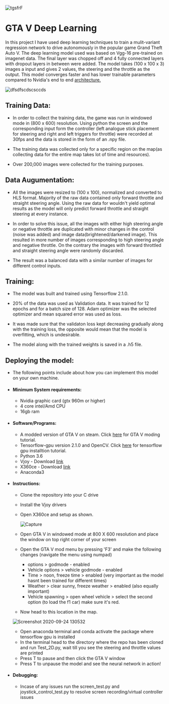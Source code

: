 ![tgsfrF](https://user-images.githubusercontent.com/60246451/94188349-42975a00-fe77-11ea-873a-cc972f24aa89.PNG)
# GTA V Deep Learning
In this project I have used deep learning techniques to train a mulit-variant regression network to drive autonomously
in the popular game Grand Theft Auto V. The deep learning model used was based on Vgg-16 pre-trained on imagenet data.
The final layer was chopped off and 4 fully connected layers with dropout layers in between were added. The model takes
(100 x 100 x 3) images a input and gives 2 values, the steering and the throttle as the output. This model converges faster
and has lower trainable parameters compared to Nvidia's end to end [architecture.](https://images.nvidia.com/content/tegra/automotive/images/2016/solutions/pdf/end-to-end-dl-using-px.pdf)

![dfsdfscdscsccds](https://user-images.githubusercontent.com/60246451/94188799-e4b74200-fe77-11ea-9e54-9536446722bc.PNG)

## Training Data:
+ In order to collect the training data, the game was run in windowed mode in (800 x 600) resolution. Using python the screen and 
the corresponding input form the controller (left analogue stick placement for steering and right and left triggers for throttle) were recorded at 30fps
and the data is stored in the form of an .npy file. 

* The training data was collected only for a specific region on the map(as collecting data for the entire map takes lot of time and resources). 

* Over 200,000 images were collected for the training purposes.

## Data Augumentation:
* All the images were resized to (100 x 100), normalized and converted to HLS format. Majority of the raw data contained only forward throttle and
straight steering angle. Using the raw data for wouldn't yield optimal results as the model will only predict forward throttle and straight steering at every instance.

* In order to solve this issue, all the images with either high steering angle or negative throttle are duplicated with minor changes in the control (noise was added) 
and image data(brightened/darkened image). This resulted in more number of images corresponding to high steering angle and negative throttle. On the contrary the images with forward throttled and straight steering angle were randomly discarded. 

* The result was a balanced data with a similar number of images for different control inputs.

## Training:
* The model was built and trained using Tensorflow 2.1.0.

* 20% of the data was used as Validation data. It was trained for 12 epochs and for a batch size of 128.
Adam optimizer was the selected optimizer and mean squared error was used as loss.

* It was made sure that the validaton loss kept decreasing gradually along with the training loss, the opposite would mean that the model is overfitting, which is undesirable.

+ The model along with the trained weights is saved in a .h5 file.

## Deploying the model:
+ The following points include about how you can implement this model on your own machine.

+ #### Minimum System requirements:
  + Nvidia graphic card (gtx 960m or higher)
  + 4 core intel/Amd CPU
  + 16gb ram
  
+ #### Software/Programs:
  + A modded version of GTA V on steam. Click [here](https://www.youtube.com/watch?v=9zwLiurObSU) for GTA V moding tutorial.
  + Tensorflow-gpu version 2.1.0 and OpenCV. Click [here](https://www.youtube.com/watch?v=xQVOaTUm9lM) for tensorflow gpu installtion tutorial.
  + Python 3.6
  + Vjoy - Download [link](http://vjoystick.sourceforge.net/site/index.php/download-a-install/download)
  + X360ce - Download [link](https://www.x360ce.com/)
  + Anaconda3
+ #### Instructions:
  + Clone the repository into your C drive
  + Install the Vjoy drivers
  + Open X360ce and setup as shown.
  
    ![Capture](https://user-images.githubusercontent.com/60246451/94188133-f1876600-fe76-11ea-9561-1ad08050a6b6.PNG)
    
  + Open GTA V in windowed mode at 800 X 600 resolution and place the window on top right corner of your screen
  + Open the GTA V mod menu by pressing 'F3' and make the following changes (navigate the menu using numpad)
    + options > godmode - enabled
    + Vehicle options > vehicle godmode - enabled
    + Time > noon, freeze time > enabled (very important as the model hasnt been trained for different times)
    + Weather > clear sunny, freeze weather > enabled (also equally important)
    + Vehicle spawning > open wheel vehicle > select the second option (to load the f1 car) make sure it's red.
   + Now head to this location in the map.
   
   ![Screenshot 2020-09-24 130532](https://user-images.githubusercontent.com/60246451/94187964-b71dc900-fe76-11ea-94c7-64dffb057271.png)
   
   + Open anaconda terminal and conda activate the package where tensorflow gpu is installed
   + In the terminal head to the directory where the repo has been cloned and run Test_2D.py, wait till you see the steering and throttle values are printed
   + Press T to pause and then click the GTA V window
   + Press T to unpause the model and see the neural network in action!
 + #### Debugging:
   + Incase of any issues run the screen_test.py and joystick_control_test.py to resolve screen recording/virtual controller issues
 
 




